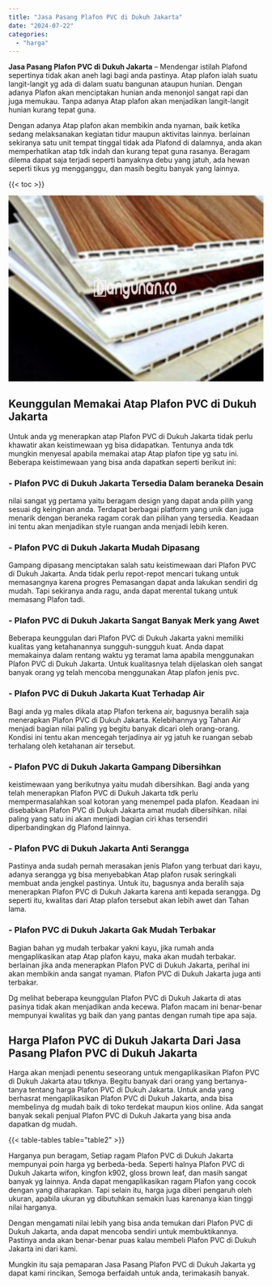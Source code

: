 ```yaml
---
title: "Jasa Pasang Plafon PVC di Dukuh Jakarta"
date: "2024-07-22"
categories: 
  - "harga"
---
```


**Jasa Pasang Plafon PVC di Dukuh Jakarta** – Mendengar istilah Plafond sepertinya tidak akan aneh lagi bagi anda pastinya. Atap plafon ialah suatu langit-langit yg ada di dalam suatu bangunan ataupun hunian. Dengan adanya Plafon akan menciptakan hunian anda menonjol sangat rapi dan juga memukau. Tanpa adanya Atap plafon akan menjadikan langit-langit hunian kurang tepat guna.

Dengan adanya Atap plafon akan membikin anda nyaman, baik ketika sedang melaksanakan kegiatan tidur maupun aktivitas lainnya. berlainan sekiranya satu unit tempat tinggal tidak ada Plafond di dalamnya, anda akan memperhatikan atap tdk indah dan kurang tepat guna rasanya. Beragam dilema dapat saja terjadi seperti banyaknya debu yang jatuh, ada hewan seperti tikus yg mengganggu, dan masih begitu banyak yang lainnya.

{{< toc >}}

![Jasa Pasang Plafon PVC di Dukuh Jakarta](/images/flafond-pvc-murah12.png)

## Keunggulan Memakai Atap Plafon PVC di Dukuh Jakarta

Untuk anda yg menerapkan atap Plafon PVC di Dukuh Jakarta tidak perlu khawatir akan keistimewaan yg bisa didapatkan. Tentunya anda tdk mungkin menyesal apabila memakai atap Atap plafon tipe yg satu ini. Beberapa keistimewaan yang bisa anda dapatkan seperti berikut ini:

### \- Plafon PVC di Dukuh Jakarta Tersedia Dalam beraneka Desain

nilai sangat yg pertama yaitu beragam design yang dapat anda pilih yang sesuai dg keinginan anda. Terdapat berbagai platform yang unik dan juga menarik dengan beraneka ragam corak dan pilihan yang tersedia. Keadaan ini tentu akan menjadikan style ruangan anda menjadi lebih keren.

### \- Plafon PVC di Dukuh Jakarta Mudah Dipasang

Gampang dipasang menciptakan salah satu keistimewaan dari Plafon PVC di Dukuh Jakarta. Anda tidak perlu repot-repot mencari tukang untuk memasangnya karena progres Pemasangan dapat anda lakukan sendiri dg mudah. Tapi sekiranya anda ragu, anda dapat merental tukang untuk memasang Plafon tadi.

### \- Plafon PVC di Dukuh Jakarta Sangat Banyak Merk yang Awet

Beberapa keunggulan dari Plafon PVC di Dukuh Jakarta yakni memiliki kualitas yang ketahanannya sungguh-sungguh kuat. Anda dapat memakainya dalam rentang waktu yg teramat lama apabila menggunakan Plafon PVC di Dukuh Jakarta. Untuk kualitasnya telah dijelaskan oleh sangat banyak orang yg telah mencoba menggunakan Atap plafon jenis pvc.

### \- Plafon PVC di Dukuh Jakarta Kuat Terhadap Air

Bagi anda yg males dikala atap Plafon terkena air, bagusnya beralih saja menerapkan Plafon PVC di Dukuh Jakarta. Kelebihannya yg Tahan Air menjadi bagian nilai paling yg begitu banyak dicari oleh orang-orang. Kondisi ini tentu akan mencegah terjadinya air yg jatuh ke ruangan sebab terhalang oleh ketahanan air tersebut.

### \- Plafon PVC di Dukuh Jakarta Gampang Dibersihkan

keistimewaan yang berikutnya yaitu mudah dibersihkan. Bagi anda yang telah menerapkan Plafon PVC di Dukuh Jakarta tdk perlu mempermasalahkan soal kotoran yang menempel pada plafon. Keadaan ini disebabkan Plafon PVC di Dukuh Jakarta amat mudah dibersihkan. nilai paling yang satu ini akan menjadi bagian ciri khas tersendiri diperbandingkan dg Plafond lainnya.

### \- Plafon PVC di Dukuh Jakarta Anti Serangga

Pastinya anda sudah pernah merasakan jenis Plafon yang terbuat dari kayu, adanya serangga yg bisa menyebabkan Atap plafon rusak seringkali membuat anda jengkel pastinya. Untuk itu, bagusnya anda beralih saja menerapkan Plafon PVC di Dukuh Jakarta karena anti kepada serangga. Dg seperti itu, kwalitas dari Atap plafon tersebut akan lebih awet dan Tahan lama.

### \- Plafon PVC di Dukuh Jakarta Gak Mudah Terbakar

Bagian bahan yg mudah terbakar yakni kayu, jika rumah anda mengaplikasikan atap Atap plafon kayu, maka akan mudah terbakar. berlainan jika anda menerapkan Plafon PVC di Dukuh Jakarta, perihal ini akan membikin anda sangat nyaman. Plafon PVC di Dukuh Jakarta juga anti terbakar.

Dg melihat beberapa keunggulan Plafon PVC di Dukuh Jakarta di atas pasinya tidak akan menjadikan anda kecewa. Plafon macam ini benar-benar mempunyai kwalitas yg baik dan yang pantas dengan rumah tipe apa saja.

## Harga Plafon PVC di Dukuh Jakarta Dari Jasa Pasang Plafon PVC di Dukuh Jakarta

Harga akan menjadi penentu seseorang untuk mengaplikasikan Plafon PVC di Dukuh Jakarta atau tdknya. Begitu banyak dari orang yang bertanya-tanya tentang harga Plafon PVC di Dukuh Jakarta. Untuk anda yang berhasrat mengaplikasikan Plafon PVC di Dukuh Jakarta, anda bisa membelinya dg mudah baik di toko terdekat maupun kios online. Ada sangat banyak sekali penjual Plafon PVC di Dukuh Jakarta yang bisa anda dapatkan dg mudah.

{{< table-tables table="table2" >}}

Harganya pun beragam, Setiap ragam Plafon PVC di Dukuh Jakarta mempunyai poin harga yg berbeda-beda. Seperti halnya Plafon PVC di Dukuh Jakarta wifon, kingfon k902, gloss brown leaf, dan masih sangat banyak yg lainnya. Anda dapat mengaplikasikan ragam Plafon yang cocok dengan yang diharapkan. Tapi selain itu, harga juga diberi pengaruh oleh ukuran, apabila ukuran yg dibutuhkan semakin luas karenanya kian tinggi nilai harganya.

Dengan mengamati nilai lebih yang bisa anda temukan dari Plafon PVC di Dukuh Jakarta, anda dapat mencoba sendiri untuk membuktikannya. Pastinya anda akan benar-benar puas kalau membeli Plafon PVC di Dukuh Jakarta ini dari kami.

Mungkin itu saja pemaparan Jasa Pasang Plafon PVC di Dukuh Jakarta yg dapat kami rincikan, Semoga berfaidah untuk anda, terimakasih banyak.
